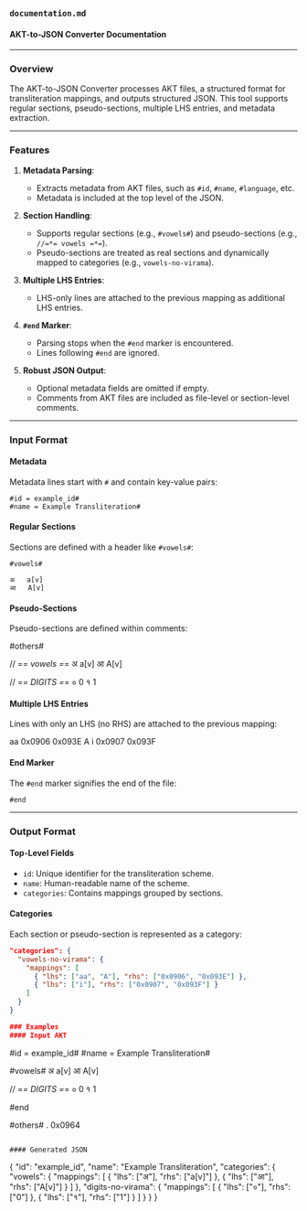 ### **`documentation.md`**

#### **AKT-to-JSON Converter Documentation**

---

### **Overview**
The AKT-to-JSON Converter processes AKT files, a structured format for transliteration mappings, and outputs structured JSON. This tool supports regular sections, pseudo-sections, multiple LHS entries, and metadata extraction.

---

### **Features**
1. **Metadata Parsing**:
   - Extracts metadata from AKT files, such as `#id`, `#name`, `#language`, etc.
   - Metadata is included at the top level of the JSON.

2. **Section Handling**:
   - Supports regular sections (e.g., `#vowels#`) and pseudo-sections (e.g., `//=*= vowels =*=`).
   - Pseudo-sections are treated as real sections and dynamically mapped to categories (e.g., `vowels-no-virama`).

3. **Multiple LHS Entries**:
   - LHS-only lines are attached to the previous mapping as additional LHS entries.

4. **`#end` Marker**:
   - Parsing stops when the `#end` marker is encountered.
   - Lines following `#end` are ignored.

5. **Robust JSON Output**:
   - Optional metadata fields are omitted if empty.
   - Comments from AKT files are included as file-level or section-level comments.

---

### **Input Format**
#### **Metadata**
Metadata lines start with `#` and contain key-value pairs:

```
#id = example_id#
#name = Example Transliteration#
```

#### **Regular Sections**
Sections are defined with a header like `#vowels#`:

```
#vowels#

अ   a[v]
आ   A[v]
```

#### **Pseudo-Sections**
Pseudo-sections are defined within comments:

#others#

// =*= vowels =*=
अ   a[v]
आ   A[v]

// =*= DIGITS =*=
०   0 
१   1

#### **Multiple LHS Entries**
Lines with only an LHS (no RHS) are attached to the previous mapping:

aa  0x0906 0x093E
A
i   0x0907 0x093F

#### **End Marker**
The `#end` marker signifies the end of the file:

```
#end
```

---

### **Output Format**
#### **Top-Level Fields**
- `id`: Unique identifier for the transliteration scheme.
- `name`: Human-readable name of the scheme.
- `categories`: Contains mappings grouped by sections.

#### **Categories**
Each section or pseudo-section is represented as a category:
```json
"categories": {
  "vowels-no-virama": {
    "mappings": [
      { "lhs": ["aa", "A"], "rhs": ["0x0906", "0x093E"] },
      { "lhs": ["i"], "rhs": ["0x0907", "0x093F"] }
    ]
  }
}

### Examples
#### Input AKT

```
#id = example_id#
#name = Example Transliteration#

#vowels#
अ   a[v]
आ   A[v]

// =*= DIGITS =*=
०   0
१   1

#end

#others#
.   0x0964
```

#### Generated JSON

```
{
  "id": "example_id",
  "name": "Example Transliteration",
  "categories": {
    "vowels": {
      "mappings": [
        { "lhs": ["अ"], "rhs": ["a[v]"] },
        { "lhs": ["आ"], "rhs": ["A[v]"] }
      ]
    },
    "digits-no-virama": {
      "mappings": [
        { "lhs": ["०"], "rhs": ["0"] },
        { "lhs": ["१"], "rhs": ["1"] }
      ]
    }
  }
}
```